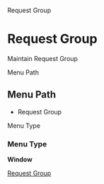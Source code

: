 
Request Group
# Request Group


Maintain Request Group

Menu Path
## Menu Path



- Request Group

Menu Type
### Menu Type

**Window**


[Request Group](../../window-request-group.md)